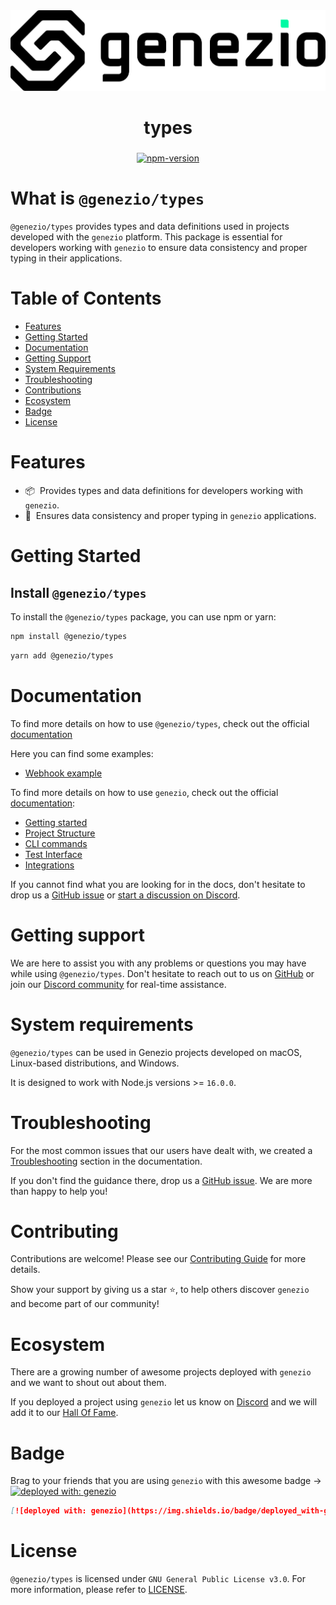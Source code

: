<div align="center">
  <a href="https://genez.io/">
    <picture>
      <source media="(prefers-color-scheme: dark)" srcset="https://github.com/genez-io/graphics/raw/HEAD/svg/Logo_Genezio_White.svg">
      <source media="(prefers-color-scheme: light)" srcset="https://github.com/genez-io/graphics/raw/HEAD/svg/Logo_Genezio_Black.svg">
      <img alt="genezio logo" src="https://github.com/genez-io/graphics/raw/HEAD/svg/Logo_Genezio_Black.svg">
    </picture>
  </a>
</div>

<div align="center">
  <h1>types</h1>
  <h3></h3>
</div>
<div align="center">

[![npm-version](https://img.shields.io/npm/v/@genezio/types.svg?style=flat&label=npm-package-version&color=62C353)](https://www.npmjs.com/package/@genezio/types)

</div>

<div align="center">
</div>

# What is `@genezio/types`

`@genezio/types` provides types and data definitions used in projects developed with the `genezio` platform. This package is essential for developers working with `genezio` to ensure data consistency and proper typing in their applications.

# Table of Contents
- [Features](#features)
- [Getting Started](#getting-started)
- [Documentation](#documentation)
- [Getting Support](#getting-support)
- [System Requirements](#system-requirements)
- [Troubleshooting](#troubleshooting)
- [Contributions](#contributions)
- [Ecosystem](#ecosystem)
- [Badge](#badge)
- [License](#license)

# Features

- 📦&nbsp; Provides types and data definitions for developers working with `genezio`.
- 🧰&nbsp; Ensures data consistency and proper typing in `genezio` applications.

# Getting Started

## Install `@genezio/types`

To install the `@genezio/types` package, you can use npm or yarn:

```bash
npm install @genezio/types
```

```bash
yarn add @genezio/types
```
# Documentation
To find more details on how to use `@genezio/types`, check out the official [documentation](https://genez.io/docs/types)

Here you can find some examples:
- [Webhook example](https://github.com/Genez-io/genezio-examples/tree/master/typescript/webhook)

To find more details on how to use `genezio`, check out the official [documentation](https://genez.io/docs):

- [Getting started](https://docs.genez.io/genezio-documentation/getting-started)
- [Project Structure](https://docs.genez.io/genezio-documentation/project-structure)
- [CLI commands](https://docs.genez.io/genezio-documentation/cli-tool)
- [Test Interface](https://docs.genez.io/genezio-documentation/test-interface)
- [Integrations](https://docs.genez.io/genezio-documentation/integrations)

If you cannot find what you are looking for in the docs, don't hesitate to drop us a [GitHub issue](https://github.com/Genez-io/genezio/issues) or [start a discussion on Discord](https://discord.gg/uc9H5YKjXv).

# Getting support

We are here to assist you with any problems or questions you may have while using `@genezio/types`. Don't hesitate to reach out to us on [GitHub](https://github.com/Genez-io/genezio/issues) or join our [Discord community](https://discord.gg/uc9H5YKjXv) for real-time assistance.

# System requirements

`@genezio/types` can be used in Genezio projects developed on macOS, Linux-based distributions, and Windows.

It is designed to work with Node.js versions >= `16.0.0`.

# Troubleshooting

For the most common issues that our users have dealt with, we created a [Troubleshooting](https://docs.genez.io/genezio-documentation/troubleshooting) section in the documentation.

If you don't find the guidance there, drop us a [GitHub issue](https://github.com/Genez-io/types/issues). We are more than happy to help you!

# Contributing

Contributions are welcome! Please see our [Contributing Guide](CONTRIBUTING.md) for more details.

Show your support by giving us a star :star:, to help others discover `genezio` and become part of our community!

# Ecosystem

There are a growing number of awesome projects deployed with `genezio` and we want to shout out about them.

If you deployed a project using `genezio` let us know on [Discord](https://discord.gg/uc9H5YKjXv) and we will add it to our [Hall Of Fame](https://github.com/Genez-io/genezio#hall-of-fame).

# Badge

Brag to your friends that you are using `genezio` with this awesome badge -> [![deployed with: genezio](https://img.shields.io/badge/deployed_with-genezio-6742c1.svg?labelColor=62C353&style=flat)](https://github.com/genez-io/genezio)

```md
[![deployed with: genezio](https://img.shields.io/badge/deployed_with-genezio-6742c1.svg?labelColor=62C353&style=flat)](https://github.com/genez-io/genezio)
```

# License

`@genezio/types` is licensed under `GNU General Public License v3.0`. For more information, please refer to [LICENSE](LICENSE).
